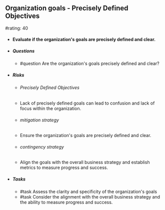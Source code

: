 ## Organization goals - Precisely Defined Objectives
#rating: 40
- #### Evaluate if the organization's goals are precisely defined and clear.
- ##### Questions
  - #question Are the organization's goals precisely defined and clear?
- ##### Risks

  - ###### Precisely Defined Objectives
  - Lack of precisely defined goals can lead to confusion and lack of focus within the organization.
  - ###### mitigation strategy
  - Ensure the organization's goals are precisely defined and clear.
  - ###### contingency strategy
  - Align the goals with the overall business strategy and establish metrics to measure progress and success.
- ##### Tasks
  - #task Assess the clarity and specificity of the organization's goals
  - #task  Consider the alignment with the overall business strategy and the ability to measure progress and success.


